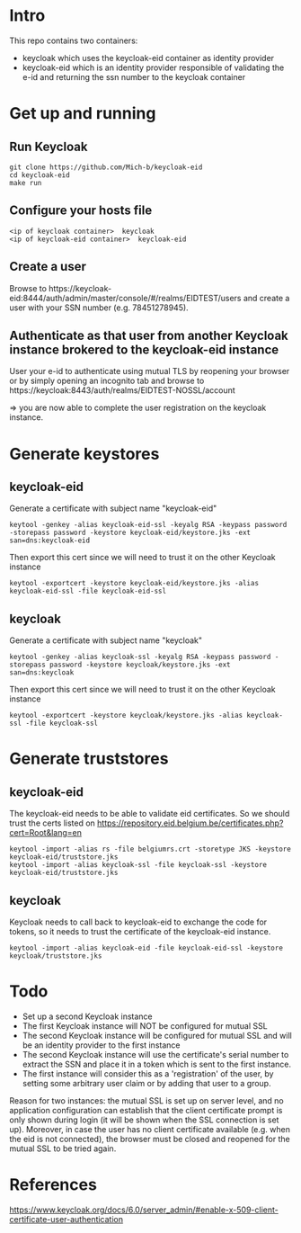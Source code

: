 # Intro
This repo contains two containers:
* keycloak which uses the keycloak-eid container as identity provider
* keycloak-eid which is an identity provider responsible of validating the e-id and returning the ssn number to the keycloak container

# Get up and running
## Run Keycloak
```
git clone https://github.com/Mich-b/keycloak-eid
cd keycloak-eid
make run
```
## Configure your hosts file
```
<ip of keycloak container>	keycloak
<ip of keycloak-eid container>	keycloak-eid

```
## Create a user
Browse to https://keycloak-eid:8444/auth/admin/master/console/#/realms/EIDTEST/users and create a user with your SSN number (e.g. 78451278945). 

## Authenticate as that user from another Keycloak instance brokered to the keycloak-eid instance
User your e-id to authenticate using mutual TLS by reopening your browser or by simply opening an incognito tab and browse to https://keycloak:8443/auth/realms/EIDTEST-NOSSL/account

=> you are now able to complete the user registration on the keycloak instance. 

# Generate keystores 
##  keycloak-eid
Generate a certificate with subject name "keycloak-eid"
```
keytool -genkey -alias keycloak-eid-ssl -keyalg RSA -keypass password -storepass password -keystore keycloak-eid/keystore.jks -ext san=dns:keycloak-eid

```
Then export this cert since we will need to trust it on the other Keycloak instance
```
keytool -exportcert -keystore keycloak-eid/keystore.jks -alias keycloak-eid-ssl -file keycloak-eid-ssl

```
## keycloak
Generate a certificate with subject name "keycloak"
```
keytool -genkey -alias keycloak-ssl -keyalg RSA -keypass password -storepass password -keystore keycloak/keystore.jks -ext san=dns:keycloak
```
Then export this cert since we will need to trust it on the other Keycloak instance
```
keytool -exportcert -keystore keycloak/keystore.jks -alias keycloak-ssl -file keycloak-ssl

```
# Generate truststores
## keycloak-eid
The keycloak-eid needs to be able to validate eid certificates. So we should trust the certs listed on https://repository.eid.belgium.be/certificates.php?cert=Root&lang=en
```
keytool -import -alias rs -file belgiumrs.crt -storetype JKS -keystore keycloak-eid/truststore.jks
keytool -import -alias keycloak-ssl -file keycloak-ssl -keystore keycloak-eid/truststore.jks
```
## keycloak
Keycloak needs to call back to keycloak-eid to exchange the code for tokens, so it needs to trust the certificate of the keycloak-eid instance. 
```
keytool -import -alias keycloak-eid -file keycloak-eid-ssl -keystore keycloak/truststore.jks

```

# Todo
* Set up a second Keycloak instance
* The first Keycloak instance will NOT be configured for mutual SSL
* The second Keycloak instance will be configured for mutual SSL and will be an identity provider to the first instance
* The second Keycloak instance will use the certificate's serial number to extract the SSN and place it in a token which is sent to the first instance. 
* The first instance will consider this as a 'registration' of the user, by setting some arbitrary user claim or by adding that user to a group.

Reason for two instances: the mutual SSL is set up on server level, and no application configuration can establish that the client certificate prompt is only shown during login (it will be shown when the SSL connection is set up). Moreover, in case the user has no client certificate available (e.g. when the eid is not connected), the browser must be closed and reopened for the mutual SSL to be tried again. 

# References
https://www.keycloak.org/docs/6.0/server_admin/#enable-x-509-client-certificate-user-authentication
